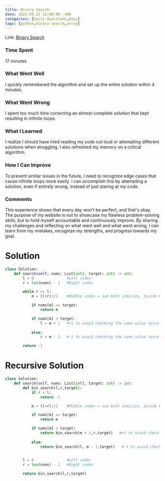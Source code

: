 ```yaml
---
title: Binary Search
date: 2023-03-22 12:00:00 -400
categories: [Daily Questions,Easy]
tags: [python,binary search,array]
---
```


Link: [Binary Search](https://leetcode.com/problems/binary-search/)

### Time Spent
17 minutes

### What Went Well 
I quickly remembered the algorithm and set up the entire solution within 4 minutes.

### What Went Wrong
I spent too much time correcting an almost-complete solution that kept resulting in infinite loops.

### What I Learned
I realize I should have tried reading my code out loud or attempting different solutions when struggling. I also refreshed my memory on a critical algorithm.

### How I Can Improve
To prevent similar issues in the future, I need to recognize edge cases that cause infinite loops more easily. I can accomplish this by attempting a solution, even if entirely wrong, instead of just staring at my code. 

### Comments
This experience shows that every day won't be perfect, and that's okay. The purpose of my website is not to showcase my flawless problem-solving skills, but to hold myself accountable and continuously improve. By sharing my challenges and reflecting on what went well and what went wrong, I can learn from my mistakes, recognize my strengths, and progress towards my goal.

# Solution
```python
class Solution:
    def search(self, nums: List[int], target: int) -> int:
        l = 0               #Left index
        r = len(nums) - 1   #Right index

        while r >= l:       
            m = (l+r)//2    #Middle index = sum both indicies, divide by 2, and floor the result

            if nums[m] == target:
                return m

            if nums[m] < target:
                l = m + 1   #+1 to avoid checking the same value twice and infinite looping
            
            else:
                r = m - 1   #-1 to avoid checking the same value twice and infinite looping

        return -1
```

# Recursive Solution
```python
class Solution:
    def search(self, nums: List[int], target: int) -> int:
        def bin_search(l,r,target):
            if r < l:
                return -1       

            m = (l+r)//2    #Middle index = sum both indicies, divide by 2, and floor the result

            if nums[m] == target:
                return m

            if nums[m] < target:
                return bin_search(m + 1,r,target)   #+1 to avoid checking the same value twice and infinite looping
            
            else:
                return bin_search(l, m - 1,target)   #-1 to avoid checking the same value twice and infinite looping
                

        l = 0               #Left index
        r = len(nums) - 1   #Right index

        return bin_search(l,r,target)
```
                